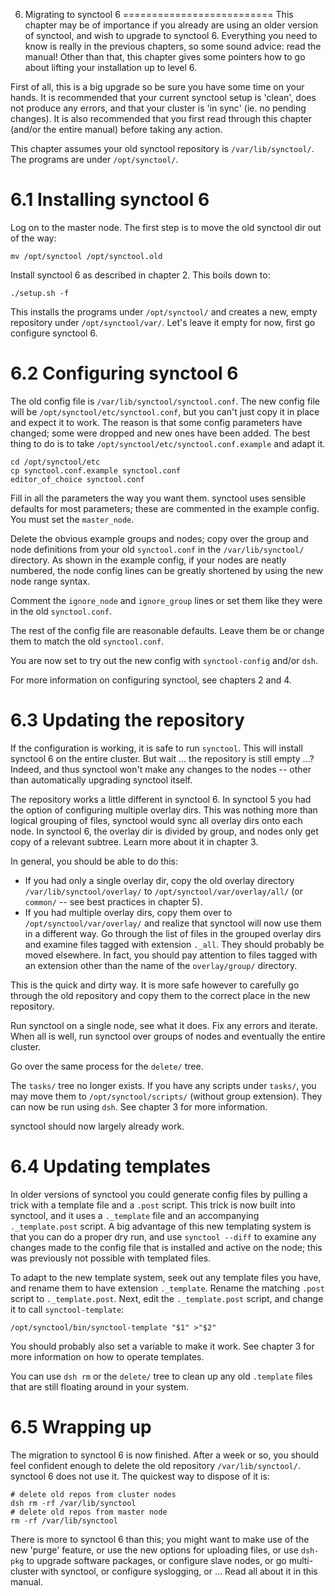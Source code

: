 6. Migrating to synctool 6
==========================
This chapter may be of importance if you already are using an older version
of synctool, and wish to upgrade to synctool 6. Everything you need to know
is really in the previous chapters, so some sound advice: read the manual!
Other than that, this chapter gives some pointers how to go about lifting
your installation up to level 6.

First of all, this is a big upgrade so be sure you have some time on your
hands. It is recommended that your current synctool setup is 'clean', does
not produce any errors, and that your cluster is 'in sync' (ie. no pending
changes). It is also recommended that you first read through this chapter
(and/or the entire manual) before taking any action.

This chapter assumes your old synctool repository is `/var/lib/synctool/`.
The programs are under `/opt/synctool/`.


6.1 Installing synctool 6
=========================
Log on to the master node. The first step is to move the old synctool dir
out of the way:

    mv /opt/synctool /opt/synctool.old

Install synctool 6 as described in chapter 2. This boils down to:

    ./setup.sh -f

This installs the programs under `/opt/synctool/` and creates a new, empty
repository under `/opt/synctool/var/`. Let's leave it empty for now, first
go configure synctool 6.


6.2 Configuring synctool 6
==========================
The old config file is `/var/lib/synctool/synctool.conf`. The new config
file will be `/opt/synctool/etc/synctool.conf`, but you can't just copy it
in place and expect it to work. The reason is that some config parameters
have changed; some were dropped and new ones have been added.
The best thing to do is to take `/opt/synctool/etc/synctool.conf.example`
and adapt it.

    cd /opt/synctool/etc
    cp synctool.conf.example synctool.conf
    editor_of_choice synctool.conf

Fill in all the parameters the way you want them. synctool uses sensible
defaults for most parameters; these are commented in the example config.
You must set the `master_node`.

Delete the obvious example groups and nodes; copy over the group and node
definitions from your old `synctool.conf` in the `/var/lib/synctool/`
directory.
As shown in the example config, if your nodes are neatly numbered, the node
config lines can be greatly shortened by using the new node range syntax.

Comment the `ignore_node` and `ignore_group` lines or set them like they
were in the old `synctool.conf`.

The rest of the config file are reasonable defaults. Leave them be or change
them to match the old `synctool.conf`.

You are now set to try out the new config with `synctool-config` and/or `dsh`.

For more information on configuring synctool, see chapters 2 and 4.


6.3 Updating the repository
===========================
If the configuration is working, it is safe to run `synctool`. This will
install synctool 6 on the entire cluster. But wait ... the repository is
still empty ...? Indeed, and thus synctool won't make any changes to the
nodes -- other than automatically upgrading synctool itself.

The repository works a little different in synctool 6. In synctool 5 you
had the option of configuring multiple overlay dirs. This was nothing more
than logical grouping of files, synctool would sync all overlay dirs onto
each node. In synctool 6, the overlay dir is divided by group, and nodes
only get copy of a relevant subtree. Learn more about it in chapter 3.

In general, you should be able to do this:
* If you had only a single overlay dir, copy the old overlay directory
  `/var/lib/synctool/overlay/` to `/opt/synctool/var/overlay/all/`
  (or `common/` -- see best practices in chapter 5).
* If you had multiple overlay dirs, copy them over to
  `/opt/synctool/var/overlay/` and realize that synctool will now use them
  in a different way. Go through the list of files in the grouped overlay
  dirs and examine files tagged with extension `._all`. They should probably
  be moved elsewhere. In fact, you should pay attention to files tagged with
  an extension other than the name of the `overlay/group/` directory.

This is the quick and dirty way. It is more safe however to carefully go
through the old repository and copy them to the correct place in the new
repository.

Run synctool on a single node, see what it does. Fix any errors and iterate.
When all is well, run synctool over groups of nodes and eventually the entire
cluster.

Go over the same process for the `delete/` tree.

The `tasks/` tree no longer exists. If you have any scripts under `tasks/`,
you may move them to `/opt/synctool/scripts/` (without group extension).
They can now be run using `dsh`. See chapter 3 for more information.

synctool should now largely already work.


6.4 Updating templates
======================
In older versions of synctool you could generate config files by pulling
a trick with a template file and a `.post` script. This trick is now
built into synctool, and it uses a `._template` file and an accompanying
`._template.post` script. A big advantage of this new templating system is
that you can do a proper dry run, and use `synctool --diff` to examine any
changes made to the config file that is installed and active on the node;
this was previously not possible with templated files.

To adapt to the new template system, seek out any template files you have,
and rename them to have extension `._template`. Rename the matching `.post`
script to `._template.post`. Next, edit the `._template.post` script, and
change it to call `synctool-template`:

    /opt/synctool/bin/synctool-template "$1" >"$2"

You should probably also set a variable to make it work.
See chapter 3 for more information on how to operate templates.

You can use `dsh rm` or the `delete/` tree to clean up any old `.template`
files that are still floating around in your system.


6.5 Wrapping up
===============
The migration to synctool 6 is now finished. After a week or so, you should
feel confident enough to delete the old repository `/var/lib/synctool/`.
synctool 6 does not use it. The quickest way to dispose of it is:

    # delete old repos from cluster nodes
    dsh rm -rf /var/lib/synctool
    # delete old repos from master node
    rm -rf /var/lib/synctool

There is more to synctool 6 than this; you might want to make use of the
new 'purge' feature, or use the new options for uploading files, or use
`dsh-pkg` to upgrade software packages, or configure slave nodes, or go
multi-cluster with synctool, or configure syslogging, or ...
Read all about it in this manual.
